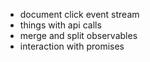 - document click event stream
- things with api calls
- merge and split observables
- interaction with promises
